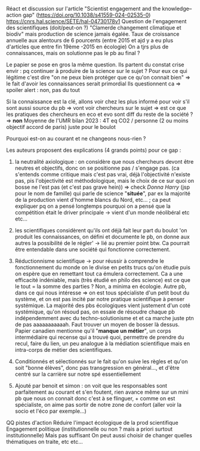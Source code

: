 Réact et discussion sur l'article "Scientist engagement and the knowledge–action gap" (https://doi.org/10.1038/s41559-024-02535-0)
https://cnrs.hal.science/SETE/hal-04730178v1 
Question de l'engagement des scientifiques (doit/peut-on ?)
"Clamerde changement climatique et biodiv" mais production de science jamais égalée. Taux de croissance annuelle aux alentours de 6 pourcents (entre 2015 et ajd y a eu plus d'articles que entre fin 19ème -2015 en écologie)
On a tjrs plus de connaissances, mais on solutionne pas le pb au final ?

Le papier se pose en gros la même question. Ils partent du constat crise envir : pq continuer à produire de la science sur le sujet ? 
Pour eux ce qui légitime c'est dire "on ne peux bien protéger que ce qu'on connait bien" => le fait d'avoir les connaissances serait primordial 
Ils questionnent ca => spoiler alert : non, pas du tout

Si la connaissance est la clé, allons voir chez les plus informé pour voir s'il sont aussi source du pb => vont voir chercheurs sur le sujet => est ce que les pratiques des chercheurs en eco et evo sont diff du reste de la société ? => **non**
Moyenne de l'UMR bilan 2023 : 4T eq CO2 / personne (2 ou moins objectif accord de paris) juste pour le boulot

Pourquoi est-on au courant et ne changeons nous-rien ?

Les auteurs proposent des explications (4 grands points) pour ce gap :
1) la neutralité axiologique : on considère que nous chercheurs devont être neutres et objectifs, donc on se positionne pas / s'engage pas. (ca s'entends comme critique mais c'est pas vrai, déjà l'objectivité n'existe pas, pis l'objectivité est méthodologique, mais le choix de ce sur quoi on bosse ne l'est pas (et c'est pas grave hein)) => check *Donna Harry* (jsp pour le nom de famille) qui parle de science "**située**", par ex la majorité de la production vient d'homme blancs du Nord, etc... ; ca peut expliquer pq on a pensé longtemps pourquoi on a pensé que la compétition était le driver principale → vient d'un monde néolibéral etc etc...
2)  les scientifiques considèrent qu'ils ont déjà fait leur part du boulot 'on produit les connaissances, on défini et documente le pb, on donne aux autres la possibilité de le régler' → lié au premier point btw. Ca pourrait être entendable dans une société qui fonctionne correctement. 
3) Réductionnisme scientifique → pour réussir à comprendre le fonctionnement du monde on le divise en petits trucs qu'on étudie puis on espère que en remettant tout ca émulera correctement. Ca a une efficacité indéniable, mais (très étudié en philo des science) est ce que le tout = la somme des parties ? Non, a minima en écologie. Autre pb, dans ce qui nous intéresse => on est tous spécialiste d'un petit bout du système, et on est pas incité par notre pratique scientifique à penser systémique. La majorité des pbs écologiques vient justement d'un coté systémique, qu'on résoud pas, on essaie de résoudre chaque pb indépendemment avec du techno-solutionisme et et ca marche juste ptn de pas aaaaaaaaaaah. Faut trouver un moyen de bosser là dessus. Papier canadien mentionne qu'il "**manque un métier**", un corps intermédiaire qui recense qui a trouvé quoi, permettre de prendre du recul, faire du lien, un peu analogue à la médiation scientifique mais en intra-corps de métier des scientifiques. 
4) Conditionnés et sélectionnés sur le fait qu'on suive les règles et qu'on soit "bonne élèves", donc pas transgression en général..., et d'être centré sur la carrière sur notre spé essentiellement

5) Ajouté par benoit et simon : on voit que les responsables sont parfaitement au courant et s'en foutent, rien avance même sur un mini pb que nous on connait donc c'est à se flinguer, + comme on est spécialiste, on aime pas sortir de notre zone de confort (aller voir la socio et l'éco par exemple...)


QQ pistes d'action
Réduire l'impact écologique de la prod scientifique
Engagement politique (institutionnelle ou non ? mais a priori surtout institutionnelle)
Mais pas suffisant
On peut aussi choisir de changer quelles thématiques on traite, etc etc...


